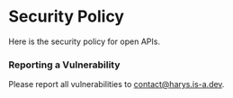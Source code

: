 # Security Policy
Here is the security policy for open APIs.
### Reporting a Vulnerability
Please report all vulnerabilities to [contact@harys.is-a.dev](mailto:contact@harys.is-a.dev).
